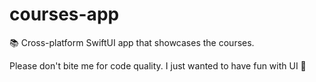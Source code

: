 # courses-app
📚 Cross-platform SwiftUI app that showcases the courses.

Please don't bite me for code quality. I just wanted to have fun with UI 🥲
